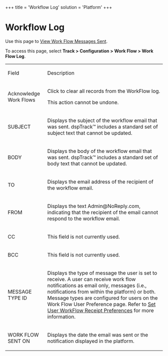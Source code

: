 +++
title = 'Workflow Log'
solution = 'Platform'
+++

# Workflow Log

<div class="use">

Use this page to [View Work Flow Messages
Sent](../Use_Cases/View_Workflow_Messages_Sent).

</div>

To access this page, select **Track \> Configuration \> Work Flow \>
Work Flow Log**.

<table>
<tbody>
<tr class="odd">
<td><p>Field</p></td>
<td><p>Description</p></td>
</tr>
<tr class="even">
<td><p>Acknowledge Work Flows</p></td>
<td><p>Click to clear all records from the WorkFlow log.</p>
<p>This action cannot be undone.</p></td>
</tr>
<tr class="odd">
<td><p>SUBJECT</p></td>
<td><p>Displays the subject of the workflow email that was sent. dspTrack™ includes a standard set of subject text that cannot be updated.</p></td>
</tr>
<tr class="even">
<td><p>BODY</p></td>
<td><p>Displays the body of the workflow email that was sent. dspTrack™ includes a standard set of body text that cannot be updated.</p></td>
</tr>
<tr class="odd">
<td><p>TO</p></td>
<td><p>Displays the email address of the recipient of the workflow email.</p></td>
</tr>
<tr class="even">
<td><p>FROM</p></td>
<td><p>Displays the text <span>Admin@NoReply.com</span>, indicating that the recipient of the email cannot respond to the workflow email.</p></td>
</tr>
<tr class="odd">
<td><p>CC</p></td>
<td><p>This field is not currently used.</p></td>
</tr>
<tr class="even">
<td><p>BCC</p></td>
<td><p>This field is not currently used.</p></td>
</tr>
<tr class="odd">
<td><p>MESSAGE TYPE ID</p></td>
<td><p>Displays the type of message the user is set to receive. A user can receive work flow notifications as email only, messages (i.e., notifications from within the platform) or both. Message types are configured for users on the Work Flow User Preference page. Refer to <a href="../Use_Cases/Set_User_Workflow_Receipt_Preferences">Set User WorkFlow Receipt Preferences</a> for more information.</p></td>
</tr>
<tr class="even">
<td><p>WORK FLOW SENT ON</p></td>
<td><p>Displays the date the email was sent or the notification displayed in the platform.</p></td>
</tr>
</tbody>
</table>

